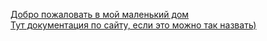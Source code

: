 [Добро пожаловать в мой маленький дом](https://discocode.ru/)<br/>
[Тут документация по сайту, если это можно так назвать)](https://discocode.ru/docs/sitedocument)
